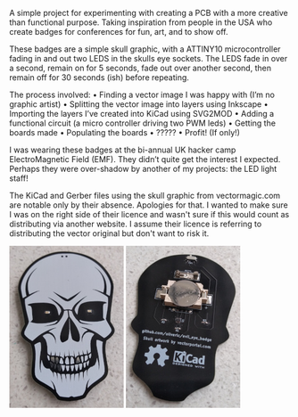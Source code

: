 A simple project for experimenting with creating a PCB with a more creative than functional purpose. Taking inspiration from people in the USA who create badges for conferences for fun, art, and to show off.

These badges are a simple skull graphic, with a ATTINY10 microcontroller fading in and out two LEDS in the skulls eye sockets. The LEDS fade in over a second, remain on for 5 seconds, fade out over another second, then remain off for 30 seconds (ish) before repeating.

The process involved:
    • Finding a vector image I was happy with (I’m no graphic artist)
    • Splitting the vector image into layers using Inkscape
    • Importing the layers I’ve created into KiCad using SVG2MOD
    • Adding a functional circuit (a micro controller driving two PWM leds)
    • Getting the boards made
    • Populating the boards
    • ?????
    • Profit! (If only!)

I was wearing these badges at the bi-annual UK hacker camp ElectroMagnetic Field (EMF). They didn’t quite get the interest I expected. Perhaps they were over-shadow by another of my projects: the LED light staff!

The KiCad and Gerber files using the skull graphic from vectormagic.com are notable only by their absence. Apologies for that. I wanted to make sure I was on the right side of their licence and wasn't sure if this would count as distributing via another website. I assume their licence is referring to distributing the vector original but don't want to risk it.


![Badge Front](badge_front.jpg?raw=true "Front view")
![Badge Read](badge_rear.jpg?raw=true "Rear view")
